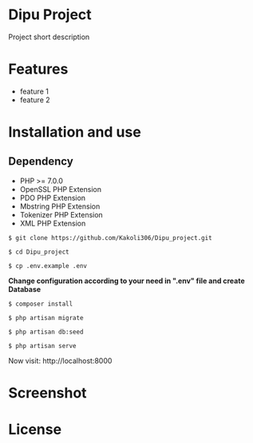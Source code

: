 # Dipu Project
Project short description

# Features
- feature 1
- feature 2


# Installation and use

## Dependency
- PHP >= 7.0.0
- OpenSSL PHP Extension
- PDO PHP Extension
- Mbstring PHP Extension
- Tokenizer PHP Extension
- XML PHP Extension


```
$ git clone https://github.com/Kakoli306/Dipu_project.git
```
```
$ cd Dipu_project
```
```
$ cp .env.example .env
```
**Change configuration according to your need in ".env" file and create Database**
```
$ composer install
```
```
$ php artisan migrate
```
```
$ php artisan db:seed
```
```
$ php artisan serve
```
Now visit: http://localhost:8000


# Screenshot



# License

